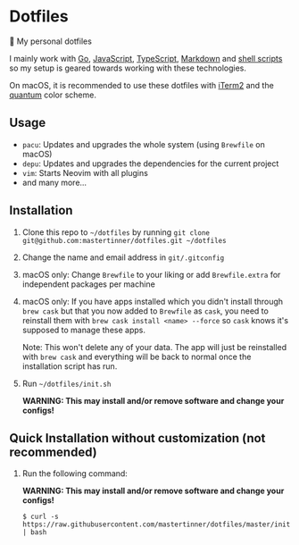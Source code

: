 # Dotfiles

:unicorn: My personal dotfiles

I mainly work with [Go](https://golang.org/), [JavaScript](https://en.wikipedia.org/wiki/JavaScript), [TypeScript](https://www.typescriptlang.org/), [Markdown](https://en.wikipedia.org/wiki/Markdown) and [shell scripts](https://en.wikipedia.org/wiki/Shell_script) so my setup is geared towards working with these technologies.

On macOS, it is recommended to use these dotfiles with [iTerm2](https://www.iterm2.com/) and the [quantum](https://github.com/tyrannicaltoucan/vim-quantum/blob/master/term/iterm/quantum.itermcolors) color scheme.

## Usage

- `pacu`: Updates and upgrades the whole system (using `Brewfile` on macOS)
- `depu`: Updates and upgrades the dependencies for the current project
- `vim`: Starts Neovim with all plugins
- and many more...

## Installation

1. Clone this repo to `~/dotfiles` by running `git clone git@github.com:mastertinner/dotfiles.git ~/dotfiles`
1. Change the name and email address in `git/.gitconfig`
1. macOS only: Change `Brewfile` to your liking or add `Brewfile.extra` for independent packages per machine
1. macOS only: If you have apps installed which you didn't install through `brew cask` but that you now added to `Brewfile` as `cask`, you need to reinstall them with `brew cask install <name> --force` so `cask` knows it's supposed to manage these apps.

   Note: This won't delete any of your data. The app will just be reinstalled with `brew cask` and everything will be back to normal once the installation script has run.

1. Run `~/dotfiles/init.sh`

   **WARNING: This may install and/or remove software and change your configs!**

## Quick Installation without customization (not recommended)

1.  Run the following command:

    **WARNING: This may install and/or remove software and change your configs!**

    ```shell
    $ curl -s https://raw.githubusercontent.com/mastertinner/dotfiles/master/init.sh | bash
    ```
